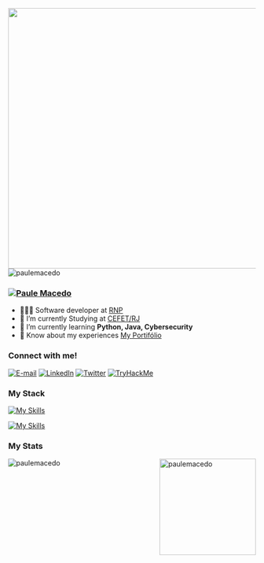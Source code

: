 <img align="right" height="530em" src="https://gist.githubusercontent.com/paulemacedo/6cc4c83764ec1f0185942e3d085f4a33/raw/95ce94c6f69fbe2bd7bc82f561aaf2a99d0ede92/Githubcard.svg"/>

<p align="left"> <img src="https://komarev.com/ghpvc/?username=paulemacedo&label=Profile%20views&color=orange&style=flat" alt="paulemacedo" /> </p>

### [![Paule Macedo](https://readme-typing-svg.demolab.com?font=Fira+Code&weight=600&size=25&pause=1000&color=f44d53&random=false&width=450&height=40&lines=Hi%2C+I+am+Paule+Macedo!;I'm+a+Cybersecurity+Enthusiast;I+am+a+Software+Developer)]()


- 🧑🏾‍💻 Software developer at [RNP](https://www.rnp.br/)
- 🔭 I’m currently Studying at [CEFET/RJ](http://cefet-rj.br/index.php/)
- 🌱 I’m currently learning **Python, Java, Cybersecurity**
- 📄 Know about my experiences [My Portifólio](https://paulemacedo.github.io/cv/)


### Connect with me!
[![E-mail](https://img.shields.io/badge/-Email-000?style=for-the-badge&logo=microsoft-outlook&logoColor=f44d53&color:FFF)](mailto:pauledev@proton.me)
[![LinkedIn](https://img.shields.io/badge/-LinkedIn-000?style=for-the-badge&logo=linkedin&logoColor=f44d53&color:FFF)](https://www.linkedin.com/in/paulemacedo/)
[![Twitter](https://img.shields.io/badge/-Twitter-000?style=for-the-badge&logo=x&logoColor=f44d53&color:FFF)](https://twitter.com/Paulemacedo)
[![TryHackMe](https://img.shields.io/badge/-TryHackMe-000?style=for-the-badge&logo=TryHackMe&logoColor=f44d53&color:FFF)](https://tryhackme.com/p/paulemacedo)

### My Stack 
[![My Skills](https://skillicons.dev/icons?i=py,java,lua,c,cpp)](https://skillicons.dev)

[![My Skills](https://skillicons.dev/icons?i=linux,bash,github,git)](https://skillicons.dev)




### My Stats 
<img align="left" src="https://github-readme-streak-stats.herokuapp.com/?user=paulemacedo&card_width=440&theme=tokyonight-duo" alt="paulemacedo"/>
<img height=196 align="right" src="https://github-readme-stats.vercel.app/api/top-langs?username=paulemacedo&theme=tokyonight&show_icons=true&locale=en&layout=compact" alt="paulemacedo" />



<!--

<br><br>

## 🛠 &nbsp;Tech Stack
  [<img src="https://cdn.jsdelivr.net/gh/devicons/devicon@latest/icons/python/python-original.svg" height="35" alt="python logo"/>](https://python.org/)
  <img width="10" />
  [<img src="https://cdn.jsdelivr.net/gh/devicons/devicon@latest/icons/bash/bash-plain.svg" height="35" alt="python logo"/>](https://en.wikipedia.org/wiki/Bash_(Unix_shell))
  <img width="10" />
  [<img src="https://cdn.jsdelivr.net/gh/devicons/devicon@latest/icons/java/java-original.svg" height="35" alt="java logo"/>](https://www.java.com/)
  <img width="10" />
  [<img src="https://cdn.jsdelivr.net/gh/devicons/devicon@latest/icons/lua/lua-original.svg" height="35" alt="Lua logo"/>](https://www.lua.org/)
  <img width="10" />
  [<img src="https://cdn.jsdelivr.net/gh/devicons/devicon@latest/icons/cplusplus/cplusplus-original.svg" height="35" alt="C++ logo"/>](https://www.w3schools.com/cpp/cpp_intro.asp)
  <img width="10" />
  [<img src="https://cdn.jsdelivr.net/gh/devicons/devicon@latest/icons/c/c-original.svg" height="35" alt="C logo"/>](https://www.w3schools.com/c/c_intro.php)  <img width="10" /> 
  [<img src="https://cdn.jsdelivr.net/gh/devicons/devicon@latest/icons/gimp/gimp-original.svg" height="35" alt="Gimp logo" />](https://www.gimp.org/)
  <img width="10" />
 [<img src="https://upload.wikimedia.org/wikipedia/commons/9/90/DaVinci_Resolve_17_logo.svg" height="35" alt="Davinci Resolve logo"/>](https://www.blackmagicdesign.com/br/products/davinciresolve)
  <img width="10" />

![Kali](https://img.shields.io/badge/-kali%20Linux-05122A?style=flat&logo=kalilinux)&nbsp;
![Python](https://img.shields.io/badge/-Python-05122A?style=flat&logo=python)&nbsp;
![Java](https://img.shields.io/badge/-Java-05122A?style=flat&logo=openjdk)&nbsp;

<br><br>

<h3>GitHub Stats</h3>

<p align="left"> <img src="https://komarev.com/ghpvc/?username=paulemacedo&label=Profile%20views&color=blueviolet&style=flat" alt="paulemacedo" /> </p>

<p align="left"> <a href="https://github.com/ryo-ma/github-profile-trophy"><img src="https://github-profile-trophy.vercel.app/?username=paulemacedo" alt="paulemacedo" /></a> </p>

<p><img align="left" src="https://github-readme-stats.vercel.app/api/top-langs?username=paulemacedo&theme=tokyonight&show_icons=true&locale=en&layout=compact" alt="paulemacedo" /></p>

<p>&nbsp;<img align="left" src="https://github-readme-stats.vercel.app/api?username=paulemacedo&theme=tokyonight&show_icons=true&locale=en" alt="paulemacedo" /></p>

<p><img align="left" src="https://github-readme-streak-stats.herokuapp.com/?user=paulemacedo&theme=tokyonight-duo" alt="paulemacedo" /></p>

<a href="https://github.com/paulemacedo/github-contributor-stats">![Taehyun's GitHub Contributor stats](https://github-contributor-stats.vercel.app/api?username=paulemacedo&combine_all_yearly_contributions=true&hide=B,B+&theme=tokyonight)</a>

<br>

-->



<!--

<img width="490em" src="https://github-readme-twitter-gazf.vercel.app/api?id=maykbrito&layout=wide&show_reply=off&show_retweet=off" />


**maykbrito/maykbrito** is a ✨ _special_ ✨ repository because its `README.md` (this file) appears on your GitHub profile.

Here are some ideas to get you started:

- ▶️ I regularly post videos on [youtube.com/maykbrito](https://youtube.com/maykbrito)
- 🔭 I’m currently working on ...
- 🌱 I’m currently learning ...
- 👯 I’m looking to collaborate on ...
- 🤔 I’m looking for help with ...
- 💬 Ask me about ...
- 📫 How to reach me: ...
- 😄 Pronouns: ...
- ⚡ Fun fact: ...
-->

